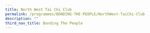```yaml
---
title: North West Tai Chi Club
permalink: /programmes/BONDING-THE-PEOPLE/NorthWest-TaiChi-Club
description: ""
third_nav_title: Bonding The People
---
```



